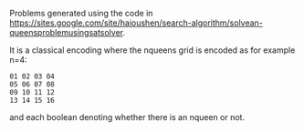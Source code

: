 Problems generated using the code in https://sites.google.com/site/haioushen/search-algorithm/solvean-queensproblemusingsatsolver.

It is a classical encoding where the nqueens grid is encoded as for example n=4:
```
01 02 03 04
05 06 07 08
09 10 11 12
13 14 15 16
```
and each boolean denoting whether there is an nqueen or not.
